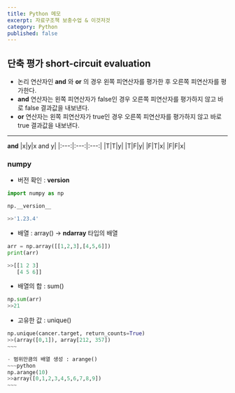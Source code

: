 ```yaml
---
title: Python 메모
excerpt: 자료구조책 보충수업 & 이것저것
category: Python
published: false
---
```


## 단축 평가 short-circuit evaluation

- 논리 연산자인 **and** 와 **or** 의 경우 왼쪽 피연산자를 평가한 후 오른쪽 피연산자를 평가한다.
- **and** 연산자는 왼쪽 피연산자가 false인 경우 오른쪽 피연산자를 평가하지 않고 바로 false 결과값을 내보낸다. 
- **or** 연산자는 왼쪽 피연산자가 true인 경우 오른쪽 피연산자를 평가하지 않고 바로 true 결과값을 내보낸다.

---

**and**
|x|y|x and y|
|:---:|:---:|:---:|
|T|T|y|
|T|F|y|
|F|T|x|
|F|F|x|

### numpy

- 버전 확인 : __version__

~~~python
import numpy as np

np.__version__

>>'1.23.4'
~~~

- 배열 : array() -> **ndarray** 타입의 배열

~~~python
arr = np.array([[1,2,3],[4,5,6]])
print(arr)

>>[[1 2 3]
   [4 5 6]]
~~~

- 배열의 합 : sum()
~~~python
np.sum(arr)
>>21
~~~

- 고유한 값  : unique()

~~~~python
np.unique(cancer.target, return_counts=True)
>>(array([0,1]), array[212, 357])
~~~

- 범위만큼의 배열 생성 : arange()
~~~python
np.arange(10)
>>array([0,1,2,3,4,5,6,7,8,9])
~~~